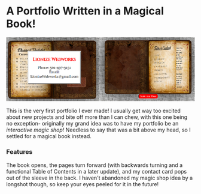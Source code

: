 
# A Portfolio Written in a Magical Book! #
<p align="center">
    <img src="images/card.png" />
</p>

<!-- ![Portfolio Page Turning](images/open.png?raw=true "Open Book") 
![Contact Card](images/card.png?raw=true "Contact Card") 
</p> -->
This is the very first portfolio I ever made! I usually get way too excited about new projects and bite off more than I can chew, with this one being no exception- originally my grand idea was to have my portfolio be an *interactive magic shop!* Needless to say that was a bit above my head, so I settled for a magical book instead. 

### Features ###
The book opens, the pages turn forward (with backwards turning and a functional Table of Contents in a later update), and my contact card pops out of the sleeve in the back. I haven't abandoned my magic shop idea by a longshot though, so keep your eyes peeled for it in the future!
